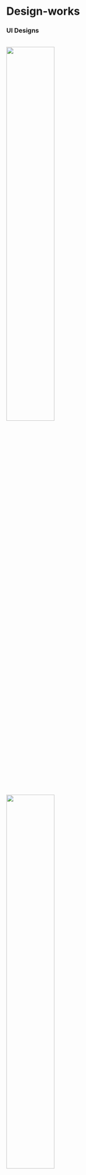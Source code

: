 # Design-works

<h3 align="left">UI Designs</h3>


<br>
  <img src="https://raw.githubusercontent.com/jamaljm/PowerUP/main/src/images/p1.jpg" alt="" width="50%">

<img src="https://raw.githubusercontent.com/jamaljm/PowerUP/main/src/images/p2.jpg" alt="" width="50%">

<img src="https://raw.githubusercontent.com/jamaljm/PowerUP/main/src/images/p3.jpg" alt="" width="50%">

<img src="https://user-images.githubusercontent.com/34004150/211193003-feedbd50-d426-4271-bdfa-f20864258993.jpg" alt="" width="50%">

  <img src="https://user-images.githubusercontent.com/34004150/211192996-415c5ac9-bd57-4297-987d-ce8157fa3f08.png" alt="" width="50%">

  <img src="https://camo.githubusercontent.com/6858afa5ccc3e2f86271ae1e8fcc08ba9f02d814e805148839c74aacaaa91cbb/68747470733a2f2f692e6962622e636f2f704c51584863722f61322e6a7067" alt="" width="50%">

  <img src="https://camo.githubusercontent.com/bb03ee43fbd0a828752b1f6d48442f554cf63413feaf487703d97928924363d5/68747470733a2f2f692e6962622e636f2f4a6d42525951542f61312e6a7067" alt="" width="50%">

 <img src="https://camo.githubusercontent.com/8806970ffa42b4d075ecfd76d167ae8a57b238dc7038f04947af3d9e3dd5d02e/68747470733a2f2f692e696d6775722e636f6d2f4274435467484d2e706e67" alt="" width="50%">

  <img src="https://camo.githubusercontent.com/a4cf1fa66fb2b5bc21664658b23d2bb8501f150f3614b615732814aa7862262e/68747470733a2f2f692e696d6775722e636f6d2f675563777633682e706e67" alt="" width="50%">

 <img src="https://camo.githubusercontent.com/27153d01c086952636eb95eaf30a443e304f12ba0c75ef6037c929ad882f7f76/68747470733a2f2f692e696d6775722e636f6d2f71324561364b5a2e706e67" alt="" width="50%">

  <img src="https://github.com/jamaljm/Design-works/blob/main/UI/1%20(1).jpg" alt="" width="50%">


  <img src="https://github.com/jamaljm/Design-works/blob/main/UI/1%20(3).jpg" alt="" width="50%">


  <img src="https://github.com/jamaljm/Design-works/blob/main/UI/1%20(5).jpg" alt="" width="50%">

  <img src="https://github.com/jamaljm/Design-works/blob/main/UI/1%20(6).jpg" alt="" width="50%">

  <img src="https://github.com/jamaljm/Design-works/blob/main/UI/1%20(2).png" alt="" width="20%">

 <img src="https://github.com/jamaljm/Design-works/blob/main/UI/1%20(4).png" alt="" width="20%">
<br>


<h3 align="left">Poster Designs</h3>

<br>
 <img src="https://raw.githubusercontent.com/jamaljm/Design-works/main/posters/a%20(17).png" alt="" width="50%">

 <img src="https://raw.githubusercontent.com/jamaljm/Design-works/main/posters/a%20(18).png" alt="" width="50%">

 <img src="https://raw.githubusercontent.com/jamaljm/Design-works/main/posters/a%20(19).png" alt="" width="50%">

 <img src="https://raw.githubusercontent.com/jamaljm/Design-works/main/posters/a%20(20).png" alt="" width="50%">

 <img src="https://raw.githubusercontent.com/jamaljm/Design-works/main/posters/a%20(21).png" alt="" width="50%">

 <img src="https://raw.githubusercontent.com/jamaljm/Design-works/main/posters/a%20(22).png" alt="" width="50%">

 <img src="https://raw.githubusercontent.com/jamaljm/Design-works/main/posters/a%20(23).png" alt="" width="50%">

 <img src="https://raw.githubusercontent.com/jamaljm/Design-works/main/posters/a%20(24).png" alt="" width="50%">


  <img src="https://raw.githubusercontent.com/jamaljm/Design-works/main/posters/a%20(1).jpeg" alt="" width="50%">

  <img src="https://raw.githubusercontent.com/jamaljm/Design-works/main/posters/a%20(2).jpg" alt="" width="50%">

  <img src="https://raw.githubusercontent.com/jamaljm/Design-works/main/posters/a%20(3).png" alt="" width="50%">

  <img src="https://raw.githubusercontent.com/jamaljm/Design-works/main/posters/a%20(4).png" alt="" width="50%">

  <img src="https://raw.githubusercontent.com/jamaljm/Design-works/main/posters/a%20(5).png" alt="" width="50%">

 <img src="https://raw.githubusercontent.com/jamaljm/Design-works/main/posters/a%20(6).png" alt="" width="50%">

 <img src="https://raw.githubusercontent.com/jamaljm/Design-works/main/posters/a%20(7).png" alt="" width="50%">

 <img src="https://raw.githubusercontent.com/jamaljm/Design-works/main/posters/a%20(8).png" alt="" width="50%">

 <img src="https://raw.githubusercontent.com/jamaljm/Design-works/main/posters/a%20(9).png" alt="" width="50%">

 <img src="https://raw.githubusercontent.com/jamaljm/Design-works/main/posters/a%20(10).png" alt="" width="50%">

 <img src="https://raw.githubusercontent.com/jamaljm/Design-works/main/posters/a%20(11).png" alt="" width="50%">

 <img src="https://raw.githubusercontent.com/jamaljm/Design-works/main/posters/a%20(12).png" alt="" width="50%">

 <img src="https://raw.githubusercontent.com/jamaljm/Design-works/main/posters/a%20(13).png" alt="" width="50%">

 <img src="https://raw.githubusercontent.com/jamaljm/Design-works/main/posters/a%20(14).png" alt="" width="50%">

 <img src="https://raw.githubusercontent.com/jamaljm/Design-works/main/posters/a%20(15).png" alt="" width="50%">

 <img src="https://raw.githubusercontent.com/jamaljm/Design-works/main/posters/a%20(16).png" alt="" width="50%">

